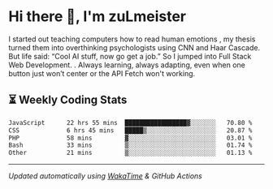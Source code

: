 # Hi there 👋, I'm zuLmeister

I started out teaching computers how to read human emotions , my thesis turned them into overthinking psychologists using CNN and Haar Cascade.
But life said: “Cool AI stuff, now go get a job.” So I jumped into Full Stack Web Development. .
Always learning, always adapting, even when one button just won’t center or the API Fetch won't working.

## ⏳ Weekly Coding Stats
<!--START_SECTION:waka-->

```txt
JavaScript      22 hrs 55 mins  █████████████████▓░░░░░░░   70.80 %
CSS             6 hrs 45 mins   █████▒░░░░░░░░░░░░░░░░░░░   20.87 %
PHP             58 mins         ▓░░░░░░░░░░░░░░░░░░░░░░░░   03.01 %
Bash            33 mins         ▒░░░░░░░░░░░░░░░░░░░░░░░░   01.74 %
Other           21 mins         ▒░░░░░░░░░░░░░░░░░░░░░░░░   01.13 %
```

<!--END_SECTION:waka-->

---
*Updated automatically using [WakaTime](https://wakatime.com/) & GitHub Actions*
